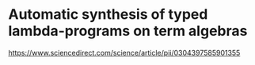 # Automatic synthesis of typed lambda-programs on term algebras

https://www.sciencedirect.com/science/article/pii/0304397585901355
